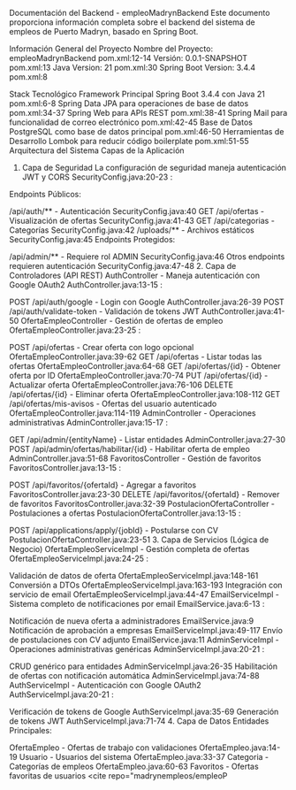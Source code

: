 Documentación del Backend - empleoMadrynBackend 
Este documento proporciona información completa sobre el backend del sistema de empleos de Puerto Madryn, basado en Spring Boot.

Información General del Proyecto 
Nombre del Proyecto: empleoMadrynBackend pom.xml:12-14
Versión: 0.0.1-SNAPSHOT pom.xml:13
Java Version: 21 pom.xml:30
Spring Boot Version: 3.4.4 pom.xml:8

Stack Tecnológico 
Framework Principal 
Spring Boot 3.4.4 con Java 21 pom.xml:6-8
Spring Data JPA para operaciones de base de datos pom.xml:34-37
Spring Web para APIs REST pom.xml:38-41
Spring Mail para funcionalidad de correo electrónico pom.xml:42-45
Base de Datos 
PostgreSQL como base de datos principal pom.xml:46-50
Herramientas de Desarrollo 
Lombok para reducir código boilerplate pom.xml:51-55
Arquitectura del Sistema 
Capas de la Aplicación 
1. Capa de Seguridad
La configuración de seguridad maneja autenticación JWT y CORS SecurityConfig.java:20-23 :

Endpoints Públicos:

/api/auth/** - Autenticación SecurityConfig.java:40
GET /api/ofertas - Visualización de ofertas SecurityConfig.java:41-43
GET /api/categorias - Categorías SecurityConfig.java:42
/uploads/** - Archivos estáticos SecurityConfig.java:45
Endpoints Protegidos:

/api/admin/** - Requiere rol ADMIN SecurityConfig.java:46
Otros endpoints requieren autenticación SecurityConfig.java:47-48
2. Capa de Controladores (API REST)
AuthController - Maneja autenticación con Google OAuth2 AuthController.java:13-15 :

POST /api/auth/google - Login con Google AuthController.java:26-39
POST /api/auth/validate-token - Validación de tokens JWT AuthController.java:41-50
OfertaEmpleoController - Gestión de ofertas de empleo OfertaEmpleoController.java:23-25 :

POST /api/ofertas - Crear oferta con logo opcional OfertaEmpleoController.java:39-62
GET /api/ofertas - Listar todas las ofertas OfertaEmpleoController.java:64-68
GET /api/ofertas/{id} - Obtener oferta por ID OfertaEmpleoController.java:70-74
PUT /api/ofertas/{id} - Actualizar oferta OfertaEmpleoController.java:76-106
DELETE /api/ofertas/{id} - Eliminar oferta OfertaEmpleoController.java:108-112
GET /api/ofertas/mis-avisos - Ofertas del usuario autenticado OfertaEmpleoController.java:114-119
AdminController - Operaciones administrativas AdminController.java:15-17 :

GET /api/admin/{entityName} - Listar entidades AdminController.java:27-30
POST /api/admin/ofertas/habilitar/{id} - Habilitar oferta de empleo AdminController.java:51-68
FavoritosController - Gestión de favoritos FavoritosController.java:13-15 :

POST /api/favoritos/{ofertaId} - Agregar a favoritos FavoritosController.java:23-30
DELETE /api/favoritos/{ofertaId} - Remover de favoritos FavoritosController.java:32-39
PostulacionOfertaController - Postulaciones a ofertas PostulacionOfertaController.java:13-15 :

POST /api/applications/apply/{jobId} - Postularse con CV PostulacionOfertaController.java:23-51
3. Capa de Servicios (Lógica de Negocio)
OfertaEmpleoServiceImpl - Gestión completa de ofertas OfertaEmpleoServiceImpl.java:24-25 :

Validación de datos de oferta OfertaEmpleoServiceImpl.java:148-161
Conversión a DTOs OfertaEmpleoServiceImpl.java:163-193
Integración con servicio de email OfertaEmpleoServiceImpl.java:44-47
EmailServiceImpl - Sistema completo de notificaciones por email EmailService.java:6-13 :

Notificación de nueva oferta a administradores EmailService.java:9
Notificación de aprobación a empresas EmailServiceImpl.java:49-117
Envío de postulaciones con CV adjunto EmailService.java:11
AdminServiceImpl - Operaciones administrativas genéricas AdminServiceImpl.java:20-21 :

CRUD genérico para entidades AdminServiceImpl.java:26-35
Habilitación de ofertas con notificación automática AdminServiceImpl.java:74-88
AuthServiceImpl - Autenticación con Google OAuth2 AuthServiceImpl.java:20-21 :

Verificación de tokens de Google AuthServiceImpl.java:35-69
Generación de tokens JWT AuthServiceImpl.java:71-74
4. Capa de Datos
Entidades Principales:

OfertaEmpleo - Ofertas de trabajo con validaciones OfertaEmpleo.java:14-19
Usuario - Usuarios del sistema OfertaEmpleo.java:33-37
Categoria - Categorías de empleos OfertaEmpleo.java:60-63
Favoritos - Ofertas favoritas de usuarios <cite repo="madrynempleos/empleoP
